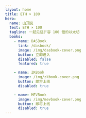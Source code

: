 ```yaml
---
layout: home
title: ETH × 100
hero:
  name: 山顶见
  text: ETH × 100
  tagline: 一起见证扩容 100 倍的以太坊
  books:
    - name: DASBook
      link: /dasbook/
      image: /img/dasbook-cover.png
      button: 立即进入
      disabled: false
      featured: true

    - name: ZKBook
      image: /img/zkbook-cover.png
      button: 即将上线
      disabled: true

    - name: MEVBook
      image: /img/mevbook-cover.png
      button: 即将上线
      disabled: true
---
```

